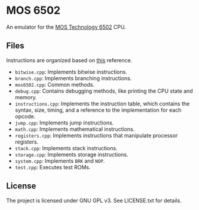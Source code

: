 # MOS 6502

An emulator for the
[MOS Technology 6502](https://en.wikipedia.org/wiki/MOS_Technology_6502) CPU.

## Files

Instructions are organized based on
[this](http://www.thealmightyguru.com/Games/Hacking/Wiki/index.php/6502_Opcodes) reference.

* ```bitwise.cpp```: Implements bitwise instructions.
* ```branch.cpp```: Implements branching instructions.
* ```mos6502.cpp```: Common methods.
* ```debug.cpp```: Contains debugging methods, like printing the CPU state and memory.
* ```instructions.cpp```: Implements the instruction table, which contains the syntax, size,
  timing, and a reference to the implementation for each opcode.
* ```jump.cpp```: Implements jump instructions.
* ```math.cpp```: Implements mathematical instructions.
* ```registers.cpp```: Implements instructions that manipulate processor registers.
* ```stack.cpp```: Implements stack instructions.
* ```storage.cpp```: Implements storage instructions.
* ```system.cpp```: Implements ```BRK``` and ```NOP```.
* ```test.cpp```: Executes test ROMs.

## License

The project is licensed under GNU GPL v3. See LICENSE.txt for details.
